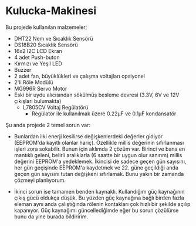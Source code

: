 # Kulucka-Makinesi

Bu projede kullanılan malzemeler;
- DHT22 Nem ve Sıcaklık Sensörü
- DS18B20 Sıcaklık Sensörü
- 16x2 I2C LCD Ekran
- 4 adet Push-buton
- Kırmızı ve Yeşil LED
- Buzzer
- 2 adet fan, büyüklükleri ve çalışma voltajları opsiyonel
- 2'li Röle Modülü
- MG996R Servo Motor
- Eski bir uydu alıcısından sökülmüş besleme devresi (3.3V, 6V ve 12V çıkışları bulumakta)
  - L7805CV Voltaj Regülatörü
    - Regülatör ile kullanılmak üzere 0.22µF ve 0.1µF kondansatör

Şu anda projede 2 temel sorun var:
- Bunlardan ilki enerji kesilirse değişkenlerdeki değerler gidiyor (EEPROM'da kayıtlı olanlar hariç).
Özellikle millis değerinin sıfırlanması işleri zora sokabilir. Bunun için aklımda 2 çözüm var. Birinci
ve bana en mantıklı geleni, belirli aralıklarla (6 saatte bir uygun olur sanırım) millis değerini EEPROM'a
yedeklemek. İkincisi de sadece geçen gün sayısını, her gün geçişinde EEPROM'a kaydetmek ve 22. güne
geçildiği anda geçen gün sayısını tutan değişkeni sıfırlamak. Bunu yakın bir zamanda çözmeyi planlıyorum.

- İkinci sorun ise tamamen benden kaynaklı. Kullandığım güç kaynağının çıkış gücü oldukça düşük. 
Bu yüzden güç kaynağına bağlı birden fazla eleman aynı anda çalıştığında rölenin kontakları çok
hızlı bir şekilde açılıp kapanıyor. Güç kaynağımı güncellediğimde eğer bu sorun çözülürse bunu da yine
burada bildiririm.
